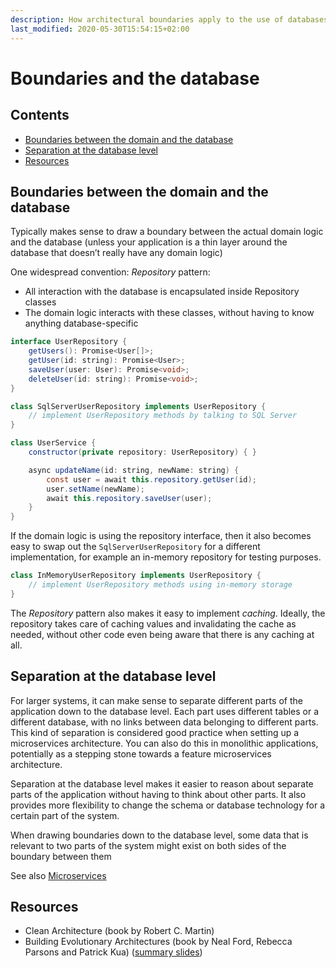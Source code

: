 ```yaml
---
description: How architectural boundaries apply to the use of databases
last_modified: 2020-05-30T15:54:15+02:00
---
```


# Boundaries and the database

## Contents

-   [Boundaries between the domain and the database](#boundaries-between-the-domain-and-the-database)
-   [Separation at the database level](#separation-at-the-database-level)
-   [Resources](#resources)

## Boundaries between the domain and the database

Typically makes sense to draw a boundary between the actual domain logic and the database (unless your application is a thin layer around the database that doesn’t really have any domain logic)

One widespread convention: _Repository_ pattern:

-   All interaction with the database is encapsulated inside Repository classes
-   The domain logic interacts with these classes, without having to know anything database-specific

```java
interface UserRepository {
    getUsers(): Promise<User[]>;
    getUser(id: string): Promise<User>;
    saveUser(user: User): Promise<void>;
    deleteUser(id: string): Promise<void>;
}

class SqlServerUserRepository implements UserRepository {
    // implement UserRepository methods by talking to SQL Server
}

class UserService {
    constructor(private repository: UserRepository) { }

    async updateName(id: string, newName: string) {
        const user = await this.repository.getUser(id);
        user.setName(newName);
        await this.repository.saveUser(user);
    }
}
```

If the domain logic is using the repository interface, then it also becomes easy to swap out the `SqlServerUserRepository` for a different implementation, for example an in-memory repository for testing purposes.

```java
class InMemoryUserRepository implements UserRepository {
    // implement UserRepository methods using in-memory storage
}
```

The _Repository_ pattern also makes it easy to implement _caching_. Ideally, the repository takes care of caching values and invalidating the cache as needed, without other code even being aware that there is any caching at all.

## Separation at the database level

For larger systems, it can make sense to separate different parts of the application down to the database level. Each part uses different tables or a different database, with no links between data belonging to different parts. This kind of separation is considered good practice when setting up a microservices architecture. You can also do this in monolithic applications, potentially as a stepping stone towards a feature microservices architecture.

Separation at the database level makes it easier to reason about separate parts of the application without having to think about other parts. It also provides more flexibility to change the schema or database technology for a certain part of the system.

When drawing boundaries down to the database level, some data that is relevant to two parts of the system might exist on both sides of the boundary between them

See also [Microservices](../reference-architectures/Microservices.md)

## Resources

-   Clean Architecture (book by Robert C. Martin)
-   Building Evolutionary Architectures (book by Neal Ford, Rebecca Parsons and Patrick Kua) ([summary slides](http://nealford.com/downloads/Evolutionary_Architecture_Keynote_by_Neal_Ford.pdf))
